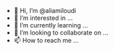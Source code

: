 - 👋 Hi, I’m @aliamiloudi
- 👀 I’m interested in ...
- 🌱 I’m currently learning ...
- 💞️ I’m looking to collaborate on ...
- 📫 How to reach me ...

<!---
aliamiloudi/aliamiloudi is a ✨ special ✨ repository because its `README.md` (this file) appears on your GitHub profile.
You can click the Preview link to take a look at your changes.
--->
